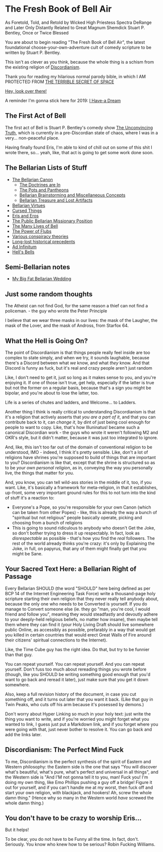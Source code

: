 # The Fresh Book of Bell Air

As Foretold, Told, and Retold by Wicked High Priestess Spectra DeRange and Later Only Distantly Related to Great Magnum Shemdick Stuart P. Bentley, Once or Twice Blessed

You are about to begin reading "The Fresh Book of Bell Air", the latest foundational choose-your-own-adventure cult of comedy scripture to be written by Stuart P. Bentley.

This isn't as clever as you think, because the whole thing is a schism from the existing religion of [Discordianism][].

[Discordianism]: https://en.wikipedia.org/wiki/Discordianism

Thank you for reading my hilarious normal parody bible, in which I AM PROTECTED FROM [THE TERRIBLE SECRET OF SPACE][]

[THE TERRIBLE SECRET OF SPACE]: https://www.youtube.com/watch?v=7E0ot9iJm_k

[Hey, look over there!][Verse 789]

[Verse 789]: 5c99d0d2-541c-43e1-9702-53f308a52920.md

A reminder I'm gonna stick here for 2019: [I Have-a Dream][it-MLK]

[it-MLK]: 4a5a2e9c-585d-4492-9c3d-52ce476795b4.md

## The First Act of Bell

The first act of Bell is Stuart P. Bentley's comedy show [The Unconvincing Truth][], which is currently in a pre-Discordian state of chaos, where I was in a very... non-peaceful place.

Having finally found Eris, I'm able to kind of chill out on some of this shit I wrote there, so... yeah, like, that act is going to get some work done soon.

[The Unconvincing Truth]: 384199c8-03a8-4771-98f8-ea0111fe78b6.md

## The Bellarian Lists of Stuff

- [The Bellarian Canon](06e09a97-d37e-49af-8a73-63e507c1d0d6.md)
  - [The Doctrines are In](fb06cd58-96a7-47ce-9a00-9db1e9ae0aa3.md)
  - [The Pots and Pantheons](d2bc0627-2e7c-4089-8d77-d015de81ef65.md)
  - [Bellarian Brainstorming and Miscellaneous Concepts](b9808079-3e29-4edb-9225-5a6f0831ebc8.md)
  - [Bellarian Treasure and Lost Artifacts](21b7bf37-765e-4936-939f-acce3a570958.md)
- [Bellarian Virtues](d8294448-2a6f-4d38-93a1-80cc2b568d0a.md)
- [Cursed Things](6e8ba676-74c2-4ac8-8464-be2ade67bb0b.md)
- [Eris and Eros](4be22e31-19dd-4940-8434-e44ef6e66229.md)
- [The Public Bellarian Missionary Position](4b69bf16-eae4-4d12-81df-159ee294984a.md)
- [The Many Lives of Bell](f3b6f7f0-1f25-4384-9f58-320e48061243.md)
- [The Power of Flubs](3d631701-5f7e-4f62-9e65-c57799a5035d.md)
- [Various conspiracy theories](bd4b471f-d245-4a5c-a394-8670c9e70041.md)
- [Long-lost historical precedents](964e1700-6b39-47d9-af77-8705d0296ac2.md)
- [Ad Infinitum](cb2f6440-d840-46ac-9356-4ac9bc46ab1b.md)
- [Hell's Bells](6dfd06a0-eb44-4635-aebf-91eb2921a7d2.md)

## Semi-Bellarian notes

- [My Big Fat Bellarian Wedding](9f59035c-ecf8-4377-8243-628d212f97a3.md)

## Just some random thoughts

The Atheist can not find God, for the same reason a thief can not find a policeman. - the guy who wrote the Peter Principle

I believe that we wear three masks in our lives: the mask of the Laugher, the mask of the Lover, and the mask of Andross, from Starfox 64.

## What the Hell is Going On?

The point of Discordianism is that things people really feel inside are too complex to state simply, and when we try, it sounds laughable, because there's a Discord between what *we* know, and what *they* know. And that Discord is funny as fuck, but it's real and crazy people aren't just random

Like, I don't need to get it, just so long as it makes sense to you, and you're enjoying it. If one of those isn't true, get help, especially if the latter is true but not the former on a regular basis, because that's a sign you might be bipolar, and you're about to lose the latter, too.

Life is a series of chutes and ladders, and Welcome... to Ladders.

Another thing I think is really critical to understanding Discordianism is that it's a religion that actively asserts that *you are a part of it*, and that you can contribute back to it, can *change it*, by dint of just being cool enough for people to want to copy. Like, that's how Illuninatus! became such a canonical Discordian work - the guys who wrote it weren't following M2 and OKR's style, but it didn't matter, because it was just too integrated to ignore.

And, like, this isn't too far out of the domain of conventional religion to be understood, IMO - indeed, I think it's pretty sensible. Like, don't a lot of religions have shrines you're supposed to build of things that are important to you? Discordianism is like that, except that the shrine is structured so as to be *your own personal religion*, as in, conveying the way you personally live, the things that matter for you.

And, you know, you can tell wild-ass stories in the middle of it, too, if you want. Like, it's basically a framework for meta-religion, in that it establishes, up-front, some very important ground rules for this to not turn into the kind of stuff it's a reaction to:

- Everyone's a Pope, so you're responsible for your own Canon (which can be taken from other Popes) - like, this is already the way a bunch of "spiritual but not religious" people basically operate, picking and choosing from a bunch of religions
- This is going to sound ridiculous to anybody who doesn't Get the Joke, so don't bother trying to dress it up respectably. In fact, look as *disrespectable* as possible - that's how you find the *real* followers. The rest of the world already thinks you're crazy: it's only by Explaining the Joke, in full, on papyrus, that any of them might finally get that you might be Sane.

## Your Sacred Text Here: a Bellarian Right of Passage

Every Bellarian SHOULD (the word "SHOULD" here being defined as per BCP 14 of the Internet Engineering Task Force) write a thousand-page holy scripture starting their own religion that they never really tell anybody about, because the only one who needs to be Converted is yourself. If you do manage to Convert someone else (ie. they go "man, you're cool, I would friend and follow you", meaning they would steadfastly and devoutly adhere to your deeply-held religious beliefs, no matter how insane), then maybe tell them where they can find it (your Holy Living Draft should live somewhere public Online, as accessibly as possible, prefarably in a way that would get you killed in certain countries that would erect Great Walls of Fire around their citizens' spiritual connections to the Internet).

Like, the Time Cube guy has the right idea. Do that, but try to be funnier than that guy.

You can repeat yourself. You can repeat yourself. And you can repeat yourself. Don't fuss too much about rereading things you wrote before (though, like you SHOULD be writing something good enough that you'd want to go back and reread it later), just make sure that you get it down somewhere.

Also, keep a full revision history of the document, in case you cut something off, and it turns out later that you want it back. (Like that guy in Twin Peaks, who cuts off his arm because it's posessed by demons.)

Don't worry about Hyper Linking so much in your holy text: just write the thing you want to write, and if you're worried you might forget what you wanted to link, I guess just put a Markdown link, and if you forget where you were going with that, just never bother to resolve it. You can go back and add the links later.

## Discordianism: The Perfect Mind Fuck

To me, Discordianism is the perfect synthesis of the spirit of Eastern and Western philosophy: the Eastern side is the one that says "You will discover what's beautiful, what's pure, what's perfect and universal in all things", and the Western side is "And I'M not gonna tell it to you, man! Fuck you! I'm doing my own thing, like Emo Phillips pushing a guy off a bridge! Figure it out for yourself, and if you can't handle me at my worst, then fuck off and start your own religion, with blackjack, and hookers! Ah, screw the whole damn thing." (Hence why so many in the Western world *have* screwed the whole damn thing.)

## You don't have to be crazy to worship Eris...

But it helps!

To be clear, you do not have to be Funny all the time. In fact, don't. Seriously. You know who knew how to be serious? Robin Fucking Williams.
